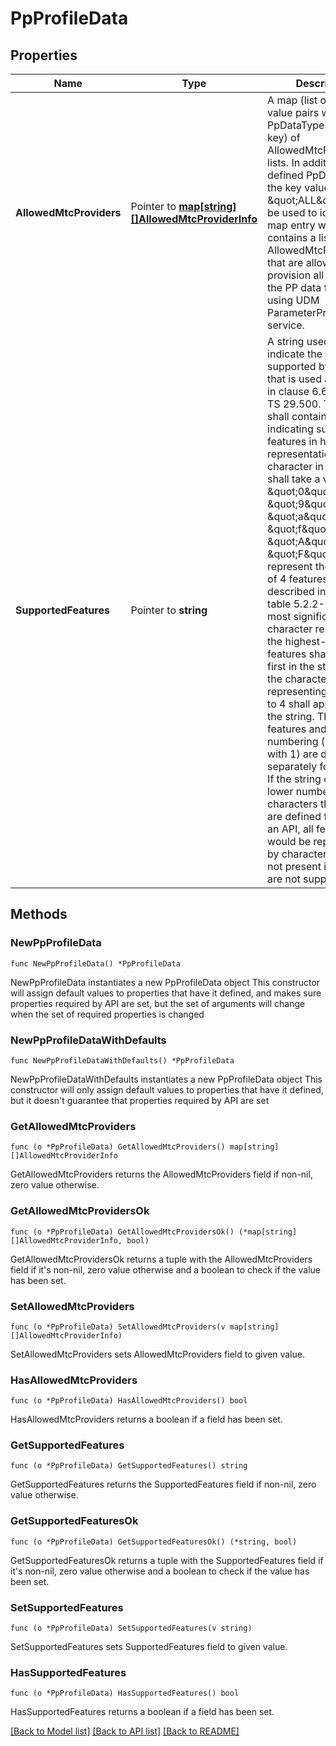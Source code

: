 # PpProfileData

## Properties

Name | Type | Description | Notes
------------ | ------------- | ------------- | -------------
**AllowedMtcProviders** | Pointer to [**map[string][]AllowedMtcProviderInfo**](array.md) | A map (list of key-value pairs where PpDataType serves as key) of AllowedMtcProviderInfo lists. In addition to defined PpDataType, the key value \&quot;ALL\&quot; may be used to identify a map entry which contains a list of AllowedMtcProviderInfo that are allowed to provision all types of the PP data for the user using UDM ParameterProvision service. | [optional] 
**SupportedFeatures** | Pointer to **string** | A string used to indicate the features supported by an API that is used as defined in clause  6.6 in 3GPP TS 29.500. The string shall contain a bitmask indicating supported features in  hexadecimal representation Each character in the string shall take a value of \&quot;0\&quot; to \&quot;9\&quot;,  \&quot;a\&quot; to \&quot;f\&quot; or \&quot;A\&quot; to \&quot;F\&quot; and shall represent the support of 4 features as described in  table 5.2.2-3. The most significant character representing the highest-numbered features shall  appear first in the string, and the character representing features 1 to 4 shall appear last  in the string. The list of features and their numbering (starting with 1) are defined  separately for each API. If the string contains a lower number of characters than there are  defined features for an API, all features that would be represented by characters that are not  present in the string are not supported.  | [optional] 

## Methods

### NewPpProfileData

`func NewPpProfileData() *PpProfileData`

NewPpProfileData instantiates a new PpProfileData object
This constructor will assign default values to properties that have it defined,
and makes sure properties required by API are set, but the set of arguments
will change when the set of required properties is changed

### NewPpProfileDataWithDefaults

`func NewPpProfileDataWithDefaults() *PpProfileData`

NewPpProfileDataWithDefaults instantiates a new PpProfileData object
This constructor will only assign default values to properties that have it defined,
but it doesn't guarantee that properties required by API are set

### GetAllowedMtcProviders

`func (o *PpProfileData) GetAllowedMtcProviders() map[string][]AllowedMtcProviderInfo`

GetAllowedMtcProviders returns the AllowedMtcProviders field if non-nil, zero value otherwise.

### GetAllowedMtcProvidersOk

`func (o *PpProfileData) GetAllowedMtcProvidersOk() (*map[string][]AllowedMtcProviderInfo, bool)`

GetAllowedMtcProvidersOk returns a tuple with the AllowedMtcProviders field if it's non-nil, zero value otherwise
and a boolean to check if the value has been set.

### SetAllowedMtcProviders

`func (o *PpProfileData) SetAllowedMtcProviders(v map[string][]AllowedMtcProviderInfo)`

SetAllowedMtcProviders sets AllowedMtcProviders field to given value.

### HasAllowedMtcProviders

`func (o *PpProfileData) HasAllowedMtcProviders() bool`

HasAllowedMtcProviders returns a boolean if a field has been set.

### GetSupportedFeatures

`func (o *PpProfileData) GetSupportedFeatures() string`

GetSupportedFeatures returns the SupportedFeatures field if non-nil, zero value otherwise.

### GetSupportedFeaturesOk

`func (o *PpProfileData) GetSupportedFeaturesOk() (*string, bool)`

GetSupportedFeaturesOk returns a tuple with the SupportedFeatures field if it's non-nil, zero value otherwise
and a boolean to check if the value has been set.

### SetSupportedFeatures

`func (o *PpProfileData) SetSupportedFeatures(v string)`

SetSupportedFeatures sets SupportedFeatures field to given value.

### HasSupportedFeatures

`func (o *PpProfileData) HasSupportedFeatures() bool`

HasSupportedFeatures returns a boolean if a field has been set.


[[Back to Model list]](../README.md#documentation-for-models) [[Back to API list]](../README.md#documentation-for-api-endpoints) [[Back to README]](../README.md)


